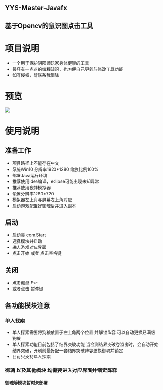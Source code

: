 ## YYS-Master-Javafx

## 基于Opencv的鼠识图点击工具

# 项目说明

* 一个用于保护阴阳师玩家身体健康的工具
* 最好有一点点的编程知识，也方便自己更新与修改工具功能
* 如有侵权，请联系我删除

# 预览

![](https://i0.hdslb.com/bfs/album/90350256cfe89bff364900abcc775580de289629.jpg)

# 使用说明

## 准备工作

* 项目路径上不能存在中文
* 系统Win10 分辨率1920*1280 缩放比例100%
* 部署Java运行环境
* 推荐使用idea编译，eclipse可能出现未知异常
* 推荐使用夜神模拟器
* 设置分辨率1280*720
* 模拟器左上角与屏幕左上角对应
* 启动游戏配置好御魂后并进入副本

## 启动

* 启动类 com.Start
* 选择模块并启动
* 进入游戏对应界面
* 点击开始 或者 点击空格键

## 关闭

* 点击键盘 Esc
* 或者点击 暂停键

## 各功能模块注意

### 单人探索

* 单人探索需要将狗粮放置于左上角两个位置 并解锁阵容 可以自动更换已满级狗粮
* 单人探索功能目前包括了结界突破功能 当检测结界突破卷溢出时，会自动开始结界突破，开刷前最好配一套结界突破阵容更换御魂并锁定
* 目前只支持单人探索

### 御魂 以及其他模块 均需要进入对应界面并锁定阵容

#### 御魂等模块暂时未部署
